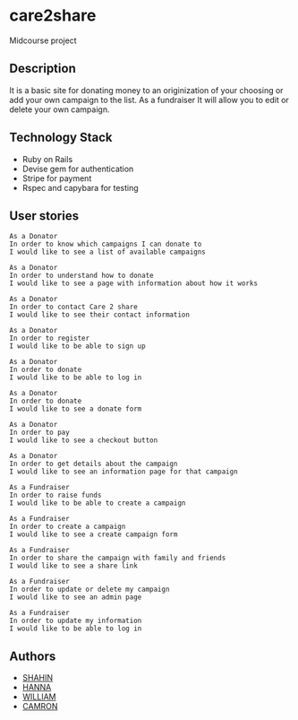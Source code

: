 # care2share
Midcourse project

## Description
It is a basic site for donating money to an originization of your choosing or add your own campaign to the list. As a fundraiser It will allow you to edit or delete your own campaign.

## Technology Stack
- Ruby on Rails
- Devise gem for authentication
- Stripe for payment
- Rspec and capybara for testing

## User stories
```
As a Donator
In order to know which campaigns I can donate to
I would like to see a list of available campaigns
```
```
As a Donator
In order to understand how to donate
I would like to see a page with information about how it works
```
```
As a Donator
In order to contact Care 2 share
I would like to see their contact information
```
```
As a Donator
In order to register
I would like to be able to sign up
```
```
As a Donator
In order to donate
I would like to be able to log in
```
```
As a Donator
In order to donate
I would like to see a donate form
```
```
As a Donator
In order to pay
I would like to see a checkout button
```
```
As a Donator
In order to get details about the campaign
I would like to see an information page for that campaign
```
```
As a Fundraiser
In order to raise funds
I would like to be able to create a campaign
```
```
As a Fundraiser
In order to create a campaign
I would like to see a create campaign form
```
```
As a Fundraiser
In order to share the campaign with family and friends
I would like to see a share link
```
```
As a Fundraiser
In order to update or delete my campaign
I would like to see an admin page
```
```
As a Fundraiser
In order to update my information
I would like to be able to log in
```

## Authors
- [SHAHIN](https://github.com/shahin1290/care2share)
- [HANNA](https://github.com/HannaSwDn/care2share.git )
- [WILLIAM](https://github.com/schneiderman805/care2share)
- [CAMRON](https://github.com/CamronLDNF/care2share.git)